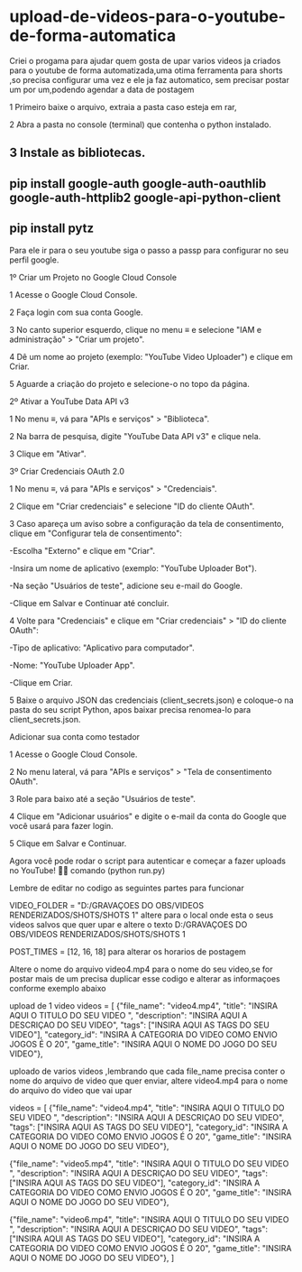 # upload-de-videos-para-o-youtube-de-forma-automatica
Criei o progama para ajudar quem gosta de upar varios videos ja criados para o youtube de forma automatizada,uma otima ferramenta para shorts ,so precisa configurar uma vez e ele ja faz automatico, sem precisar postar um por um,podendo agendar a data de postagem

1 Primeiro baixe o arquivo, extraia a pasta caso esteja em rar,

2 Abra a pasta no console (terminal) que contenha o python instalado.

3 Instale as bibliotecas.
------------------------------------------------------------------------------------------
pip install google-auth google-auth-oauthlib google-auth-httplib2 google-api-python-client
------------------------------------------------------------------------------------------
 pip install pytz
------------------------------------------------------------------------------------------
Para ele ir para o seu youtube siga o passo a passp para configurar no seu perfil google.

1º Criar um Projeto no Google Cloud Console

1 Acesse o Google Cloud Console.

2 Faça login com sua conta Google.

3 No canto superior esquerdo, clique no menu ≡ e selecione "IAM e administração" > "Criar um projeto".

4 Dê um nome ao projeto (exemplo: "YouTube Video Uploader") e clique em Criar.

5 Aguarde a criação do projeto e selecione-o no topo da página.

2º Ativar a YouTube Data API v3

1 No menu ≡, vá para "APIs e serviços" > "Biblioteca".

2 Na barra de pesquisa, digite "YouTube Data API v3" e clique nela.

3 Clique em "Ativar".

3º Criar Credenciais OAuth 2.0

1 No menu ≡, vá para "APIs e serviços" > "Credenciais".

2 Clique em "Criar credenciais" e selecione "ID do cliente OAuth".

3 Caso apareça um aviso sobre a configuração da tela de consentimento, clique em "Configurar tela de consentimento":

-Escolha "Externo" e clique em "Criar".

-Insira um nome de aplicativo (exemplo: "YouTube Uploader Bot").

-Na seção "Usuários de teste", adicione seu e-mail do Google.

-Clique em Salvar e Continuar até concluir.

4 Volte para "Credenciais" e clique em "Criar credenciais" > "ID do cliente OAuth":

-Tipo de aplicativo: "Aplicativo para computador".

-Nome: "YouTube Uploader App".

-Clique em Criar.


5 Baixe o arquivo JSON das credenciais (client_secrets.json) e coloque-o na pasta do seu script Python, apos baixar precisa renomea-lo para client_secrets.json.


Adicionar sua conta como testador

1 Acesse o Google Cloud Console.

2 No menu lateral, vá para "APIs e serviços" > "Tela de consentimento OAuth".

3 Role para baixo até a seção "Usuários de teste".

4 Clique em "Adicionar usuários" e digite o e-mail da conta do Google que você usará para fazer login.

5 Clique em Salvar e Continuar.

Agora você pode rodar o script para autenticar e começar a fazer uploads no YouTube! 🎥🚀 comando (python run.py)

Lembre de editar no codigo as seguintes partes para funcionar

VIDEO_FOLDER = "D:/GRAVAÇOES DO OBS/VIDEOS RENDERIZADOS/SHOTS/SHOTS 1" altere para o local onde esta o seus videos salvos que quer upar e altere o texto D:/GRAVAÇOES DO OBS/VIDEOS RENDERIZADOS/SHOTS/SHOTS 1

POST_TIMES = [12, 16, 18] para alterar os horarios de postagem 

Altere o nome do arquivo video4.mp4 para o nome do seu video,se for postar mais de um precisa duplicar esse codigo e alterar as informaçoes conforme exemplo abaixo

upload de 1 video 
videos = [
    {"file_name": "video4.mp4", "title": "INSIRA AQUI O TITULO DO SEU VIDEO ", "description": "INSIRA AQUI A DESCRIÇAO DO SEU VIDEO", "tags": ["INSIRA AQUI AS TAGS DO SEU VIDEO"], "category_id": "INSIRA A CATEGORIA DO VIDEO COMO ENVIO JOGOS É O 20", "game_title": "INSIRA AQUI O NOME DO JOGO DO SEU VIDEO"},
    

uploado de varios videos ,lembrando que cada file_name precisa conter o nome do arquivo de video que quer enviar, altere video4.mp4 para o nome do arquivo do video que vai upar

 videos = [
     {"file_name": "video4.mp4", "title": "INSIRA AQUI O TITULO DO SEU VIDEO ", "description": "INSIRA AQUI A DESCRIÇAO DO SEU VIDEO", "tags": ["INSIRA AQUI AS TAGS DO SEU VIDEO"], "category_id": "INSIRA A CATEGORIA DO VIDEO COMO ENVIO JOGOS É O 20", "game_title": "INSIRA AQUI O NOME DO JOGO DO SEU VIDEO"},

  {"file_name": "video5.mp4", "title": "INSIRA AQUI O TITULO DO SEU VIDEO ", "description": "INSIRA AQUI A DESCRIÇAO DO SEU VIDEO", "tags": ["INSIRA AQUI AS TAGS DO SEU VIDEO"], "category_id": "INSIRA A CATEGORIA DO VIDEO COMO ENVIO JOGOS É O 20", "game_title": "INSIRA AQUI O NOME DO JOGO DO SEU VIDEO"},
  
   {"file_name": "video6.mp4", "title": "INSIRA AQUI O TITULO DO SEU VIDEO ", "description": "INSIRA AQUI A DESCRIÇAO DO SEU VIDEO", "tags": ["INSIRA AQUI AS TAGS DO SEU VIDEO"], "category_id": "INSIRA A CATEGORIA DO VIDEO COMO ENVIO JOGOS É O 20", "game_title": "INSIRA AQUI O NOME DO JOGO DO SEU VIDEO"},
]
 
